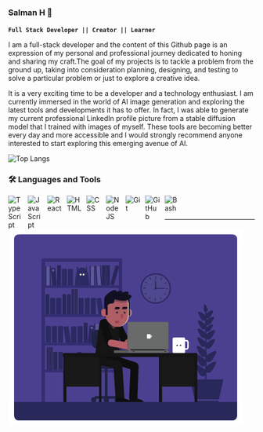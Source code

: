 ### Salman H 🐋

**`Full Stack Developer || Creator || Learner`** 

I am a full-stack developer and the content of this Github page is an expression of my personal and professional journey dedicated to honing and sharing my craft.The goal of my projects is to tackle a problem from the ground up, taking into consideration planning, designing, and testing to solve a particular problem or just to explore a creative idea.

It is a very exciting time to be a developer and a technology enthusiast. I am currently immersed in the world of AI image generation and exploring the latest tools and developments it has to offer. In fact, I was able to generate my current professional LinkedIn profile picture from a stable diffusion model that I trained with images of myself. These tools are becoming better every day and more accessible and I would strongly recommend anyone interested to start exploring this emerging avenue of AI.

![Top Langs](https://github-readme-stats.vercel.app/api/top-langs/?username=salman0112358&layout=compact)

### 🛠️ Languages and Tools

<img align="left" alt="TypeScript" width="30px" style="padding-right:10px;" src="https://cdn.jsdelivr.net/gh/devicons/devicon/icons/typescript/typescript-plain.svg" />
<img align="left" alt="JavaScript" width="30px" style="padding-right:10px;" src="https://cdn.jsdelivr.net/gh/devicons/devicon/icons/javascript/javascript-plain.svg" />
<img align="left" alt="React" width="30px" style="padding-right:10px;" src="https://cdn.jsdelivr.net/gh/devicons/devicon/icons/react/react-original.svg" />
<img align="left" alt="HTML" width="30px" style="padding-right:10px;" src="https://cdn.jsdelivr.net/gh/devicons/devicon/icons/html5/html5-plain.svg" />
<img align="left" alt="CSS" width="30px" style="padding-right:10px;" src="https://cdn.jsdelivr.net/gh/devicons/devicon/icons/css3/css3-plain.svg" />
<img align="left" alt="NodeJS" width="30px" style="padding-right:10px;" src="https://cdn.jsdelivr.net/gh/devicons/devicon/icons/nodejs/nodejs-original.svg" />
<img align="left" alt="Git" width="30px" style="padding-right:10px;" src="https://cdn.jsdelivr.net/gh/devicons/devicon/icons/git/git-original.svg" />
<img align="left" alt="GitHub" width="30px" style="padding-right:10px;" src="https://cdn-icons-png.flaticon.com/512/5968/5968866.png" />
<img align="left" alt="Bash" width="30px" style="padding-right:10px;" src="https://community.infoblox.com/t5/image/serverpage/image-id/2195iA290BF7E3BA6064D/image-size/large/is-moderation-mode/true?v=v2&px=999" />
<br />

<br />
<hr>

<img src="./Assets/working.gif"/>
